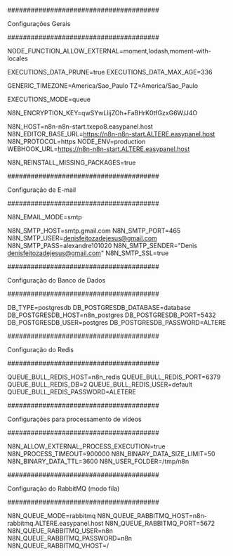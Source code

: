 #######################################

Configurações Gerais

#######################################

NODE_FUNCTION_ALLOW_EXTERNAL=moment,lodash,moment-with-locales

EXECUTIONS_DATA_PRUNE=true
EXECUTIONS_DATA_MAX_AGE=336

GENERIC_TIMEZONE=America/Sao_Paulo
TZ=America/Sao_Paulo

EXECUTIONS_MODE=queue

N8N_ENCRYPTION_KEY=qwSYwLlijZOh+FaBHrK0tfGzxG6W/J4O

N8N_HOST=n8n-n8n-start.txepo8.easypanel.host
N8N_EDITOR_BASE_URL=https://n8n-n8n-start.ALTERE.easypanel.host
N8N_PROTOCOL=https
NODE_ENV=production
WEBHOOK_URL=https://n8n-n8n-start.ALTERE.easypanel.host

N8N_REINSTALL_MISSING_PACKAGES=true

#######################################

Configuração de E-mail

#######################################

N8N_EMAIL_MODE=smtp

N8N_SMTP_HOST=smtp.gmail.com
N8N_SMTP_PORT=465
N8N_SMTP_USER=denisfeitozadejesus@gmail.com
N8N_SMTP_PASS=alexandre101020
N8N_SMTP_SENDER="Denis denisfeitozadejesus@gmail.com"
N8N_SMTP_SSL=true

#######################################

Configuração do Banco de Dados

#######################################

DB_TYPE=postgresdb
DB_POSTGRESDB_DATABASE=database
DB_POSTGRESDB_HOST=n8n_postgres
DB_POSTGRESDB_PORT=5432
DB_POSTGRESDB_USER=postgres
DB_POSTGRESDB_PASSWORD=ALTERE

#######################################

Configuração do Redis

#######################################

QUEUE_BULL_REDIS_HOST=n8n_redis
QUEUE_BULL_REDIS_PORT=6379
QUEUE_BULL_REDIS_DB=2
QUEUE_BULL_REDIS_USER=default
QUEUE_BULL_REDIS_PASSWORD=ALETERE

#######################################

Configurações para processamento de vídeos

#######################################

N8N_ALLOW_EXTERNAL_PROCESS_EXECUTION=true
N8N_PROCESS_TIMEOUT=900000
N8N_BINARY_DATA_SIZE_LIMIT=50
N8N_BINARY_DATA_TTL=3600
N8N_USER_FOLDER=/tmp/n8n

#######################################

Configuração do RabbitMQ (modo fila)

#######################################

N8N_QUEUE_MODE=rabbitmq
N8N_QUEUE_RABBITMQ_HOST=n8n-rabbitmq.ALTERE.easypanel.host
N8N_QUEUE_RABBITMQ_PORT=5672
N8N_QUEUE_RABBITMQ_USER=n8n
N8N_QUEUE_RABBITMQ_PASSWORD=n8n
N8N_QUEUE_RABBITMQ_VHOST=/
